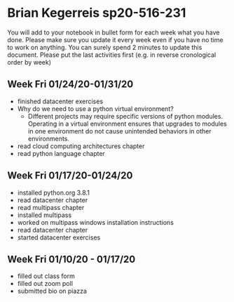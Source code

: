 # Brian Kegerreis sp20-516-231
You will add to your notebook in bullet form for each week what you have done. 
Please make sure you update it every week even if you have no time to work on 
anything. You can surely spend 2 minutes to update this document. Please put 
the last activities first (e.g. in reverse cronological order by week)

## Week Fri 01/24/20-01/31/20
* finished datacenter exercises
* Why do we need to use a python virtual environment?
  * Different projects may require specific versions of python modules. Operating in a virtual environment ensures that upgrades to modules in one environment do not cause unintended behaviors in other environments.
* read cloud computing architectures chapter
* read python language chapter

## Week Fri 01/17/20-01/24/20
* installed python.org 3.8.1
* read datacenter chapter
* read multipass chapter
* installed multipass
* worked on multipass windows installation instructions
* read datacenter chapter
* started datacenter exercises

## Week Fri 01/10/20 - 01/17/20
* filled out class form
* filled out zoom poll
* submitted bio on piazza

